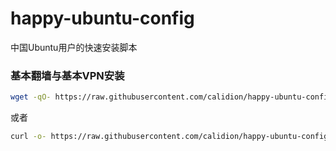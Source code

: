 # happy-ubuntu-config
中国Ubuntu用户的快速安装脚本

### 基本翻墙与基本VPN安装

```bash
wget -qO- https://raw.githubusercontent.com/calidion/happy-ubuntu-config/master/install.sh | bash
```
或者

```bash
curl -o- https://raw.githubusercontent.com/calidion/happy-ubuntu-config/master/install.sh | bash
```
